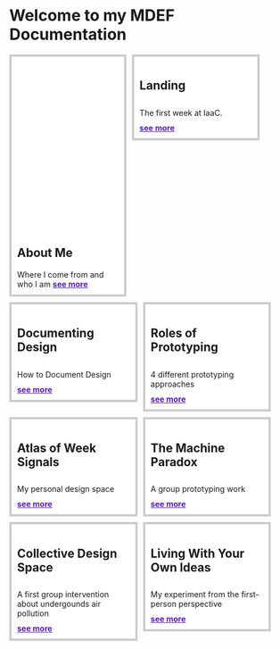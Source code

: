 # Welcome to my MDEF Documentation

<div style="display:flex; width: 100%; align-items: flex-start; align-content: flex-start; gap: 10px; flex-wrap:wrap;">
    <div style="border: 4px solid rgba(0, 0, 0, 0.20); display: flex; flex-direction: column; align-items: flex-start; width: 40%; height: 100%; object-fit: cover; background-color: rgb(255,255,255)" >
    <div src="/Users/mars/Documents/mdef-template/docs/images/Bearbeitet/PH.png" style="width: 100%; height:300px"></div>
    <div style="gap: 10px; padding: 10px">
        <h2>About Me</h2>
        Where I come from and who I am
        <a style="color: rgb(88, 28, 167); font-weight: bold;" href="https://marius-schairer.github.io/MDEF_Documentation/about/me/">see more</a>
    </div>
    </div>
    <div style="border: 4px solid rgba(0, 0, 0, 0.20); display: flex; padding: 10px; flex-direction: column; align-items: flex-start; gap: 10px; width: 40%; height: 100%; object-fit: cover; background-color: rgb(255,255,255)">
    <h2>Landing</h2>
    The first week at IaaC. 
    <a style="color: rgb(88, 28, 167); font-weight: bold;" href="https://marius-schairer.github.io/MDEF_Documentation/term1/Landing/landing/">see more</a>
    </div>
    <div style="border: 4px solid rgba(0, 0, 0, 0.20); display: flex; padding: 10px; flex-direction: column; align-items: flex-start; gap: 10px; width: 40%; height: 100%; object-fit: cover; background-color: rgb(255,255,255)" >
    <h2>Documenting Design</h2>
    How to Document Design
    <a style="color: rgb(88, 28, 167); font-weight: bold;" href="https://marius-schairer.github.io/MDEF_Documentation/">see more</a>
    </div>
    <div style="border: 4px solid rgba(0, 0, 0, 0.20); display: flex; padding: 10px; flex-direction: column; align-items: flex-start; gap: 10px; width: 40%; height: 100%; object-fit: cover; background-color: rgb(255,255,255)">
    <h2>Roles of Prototyping</h2>
    4 different prototyping approaches
    <a style="color: rgb(88, 28, 167); font-weight: bold;" href="https://marius-schairer.github.io/MDEF_Documentation/term1/Design/DesignStudio01/">see more</a>
    </div>
    <div style="border: 4px solid rgba(0, 0, 0, 0.20); display: flex; padding: 10px; flex-direction: column; align-items: flex-start; gap: 10px; width: 40%; height: 100%; object-fit: cover; background-color: rgb(255,255,255)">
    <h2>Atlas of Week Signals</h2>
    My personal design space 
    <a style="color: rgb(88, 28, 167); font-weight: bold;" href="https://marius-schairer.github.io/MDEF_Documentation/term1/Design/AtlasofWeakSignals/">see more</a>
    </div>
    <div style="border: 4px solid rgba(0, 0, 0, 0.20); display: flex; padding: 10px; flex-direction: column; align-items: flex-start; gap: 10px; width: 40%; height: 100%; object-fit: cover; background-color: rgb(255,255,255)">
    <h2>The Machine Paradox</h2>
    A group prototyping work 
    <a style="color: rgb(88, 28, 167); font-weight: bold;" href="https://marius-schairer.github.io/MDEF_Documentation/term1/Design/MachineParadox/md">see more</a>
    </div>
    <div style="border: 4px solid rgba(0, 0, 0, 0.20); display: flex; padding: 10px; flex-direction: column; align-items: flex-start; gap: 10px; width: 40%; height: 100%; object-fit: cover; background-color: rgb(255,255,255)">
    <h2>Collective Design Space</h2>
    A first group intervention about undergounds air pollution
    <a style="color: rgb(88, 28, 167); font-weight: bold;" href="https://marius-schairer.github.io/MDEF_Documentation/term1/Design/CollectiveDesignSpace/">see more</a>
    </div>
    <div style="border: 4px solid rgba(0, 0, 0, 0.20); display: flex; padding: 10px; flex-direction: column; align-items: flex-start; gap: 10px; width: 40%; height: 100%; object-fit: cover; background-color: rgb(255,255,255)">
    <h2>Living With Your Own Ideas</h2>
    My experiment from the first-person perspective
    <a style="color: rgb(88, 28, 167); font-weight: bold;" href="https://marius-schairer.github.io/MDEF_Documentation/term1/Design/LwYoI/">see more</a>
    </div>
</div>